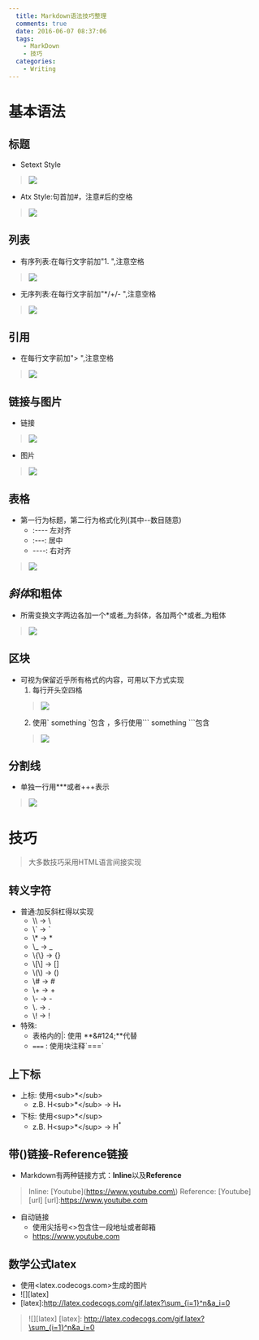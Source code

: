 ```yaml
---
  title: Markdown语法技巧整理
  comments: true
  date: 2016-06-07 08:37:06
  tags:
    - MarkDown
    - 技巧
  categories:
    - Writing
---
```


# 基本语法

## 标题
- Setext Style
> ![](Markdown语法技巧整理/1-1.png)

- Atx Style:句首加#，注意#后的空格
> ![](Markdown语法技巧整理/1-2.png)

## 列表
- 有序列表:在每行文字前加"1. ",注意空格
> ![](Markdown语法技巧整理/2-1.png)

- 无序列表:在每行文字前加"*/+/- ",注意空格
> ![](Markdown语法技巧整理/2-2.png)

## 引用
- 在每行文字前加"> ",注意空格
> ![](Markdown语法技巧整理/3-1.png)

## 链接与图片
- 链接
> ![](Markdown语法技巧整理/4-1.png)

- 图片
> ![](Markdown语法技巧整理/4-2.png)

## 表格
- 第一行为标题，第二行为格式化列(其中--数目随意)
  - :---- 左对齐
  - :---: 居中
  - ----: 右对齐

> ![](Markdown语法技巧整理/5-1.png)

## *斜体*和**粗体**
- 所需变换文字两边各加一个\*或者\_为斜体，各加两个\*或者\_为粗体
> ![](Markdown语法技巧整理/5-2.png)

## 区块
- 可视为保留近乎所有格式的内容，可用以下方式实现
  1. 每行开头空四格
  > ![](Markdown语法技巧整理/6-1.png)
  2. 使用\` something \`包含 ，多行使用\`\`\` something \`\`\`包含
  > ![](Markdown语法技巧整理/6-2.png)

## 分割线
- 单独一行用\*\*\*或者\+\+\+表示
> ![](Markdown语法技巧整理/7-1.png)

# 技巧

> 大多数技巧采用HTML语言间接实现

## 转义字符
- 普通:加反斜杠得以实现
  - \\\      -> \\
  - \\\`     -> \`
  - \\\*     -> \*
  - \\\_     -> \_
  - \\\{\\\} -> \{\}
  - \\\[\\\] -> \[\]
  - \\\(\\\) -> \(\)
  - \\\#     -> \#
  - \\\+     -> \+
  - \\\-     -> \-
  - \\\.     -> \.
  - \\\!     -> \!
- 特殊:
  - 表格内的|: 使用 **\&\#124;**代替
  - `===` : 使用块注释\`===\`
## 上下标
- 上标: 使用\<sub\>\*\</sub\>
  - z.B. H\<sub\>\*\</sub\> -> H<sub>\*</sub>
- 下标: 使用\<sup\>\*\</sup\>
  - z.B. H\<sup\>\*\</sup\> -> H<sup>\*</sup>

## 带()链接-Reference链接
- Markdown有两种链接方式：**Inline**以及**Reference**
> Inline:
> \[Youtube\]\(https://www.youtube.com\)
> Reference:
> \[Youtube\]\[url\]
> \[url\]:https://www.youtube.com

- 自动链接
  - 使用尖括号<>包含住一段地址或者邮箱
  - <https://www.youtube.com>

## 数学公式latex
- 使用<latex.codecogs.com>生成的图片
- \!\[\]\[latex\]
- \[latex\]:http://latex.codecogs.com/gif.latex?\sum_{i=1}^n&a_i=0
> ![][latex]
[latex]: http://latex.codecogs.com/gif.latex?\sum_{i=1}^n&a_i=0
